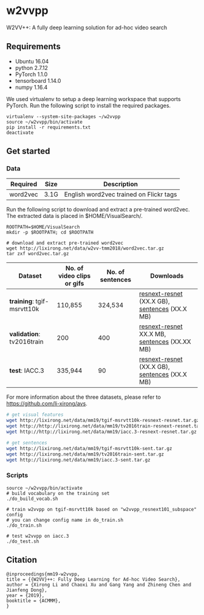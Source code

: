 # w2vvpp
W2VV++: A fully deep learning solution for ad-hoc video search

## Requirements
* Ubuntu 16.04
* python 2.7.12
* PyTorch 1.1.0
* tensorboard 1.14.0
* numpy 1.16.4

We used virtualenv to setup a deep learning workspace that supports PyTorch. Run the following script to install the required packages.

```
virtualenv --system-site-packages ~/w2vvpp
source ~/w2vvpp/bin/activate
pip install -r requirements.txt
deactivate
```

## Get started

### Data
Required | Size | Description
--- | --- | ---
word2vec | 3.1G | English word2vec trained on Flickr tags

Run the following script to download and extract a pre-trained word2vec. The extracted data is placed in $HOME/VisualSearch/.

```
ROOTPATH=$HOME/VisualSearch
mkdir -p $ROOTPATH; cd $ROOTPATH

# download and extract pre-trained word2vec
wget http://lixirong.net/data/w2vv-tmm2018/word2vec.tar.gz
tar zxf word2vec.tar.gz
```

Dataset | No. of video clips or gifs | No. of sentences | Downloads |
--- | --- | --- | ---
**training**: tgif-msrvtt10k | 110,855 | 324,534 | [resnext-resnet](http://lixirong.net/data/mm19/tgif-msrvtt10k-resnext-resnet.tar.gz) (XX.X GB), [sentences](http://lixirong.net/data/mm19/tgif-msrvtt10k-sent.tar.gz) (XX.X MB) |
**validation**: tv2016train | 200 | 400 | [resnext-resnet](http://http://lixirong.net/data/mm19/tv2016train-resnext-resnet.tar.gz) XX.X MB, [sentences](http://lixirong.net/data/mm19/tv2016train-sent.tar.gz) (XX.XX MB)  |
**test**: IACC.3 | 335,944 | 90 | [resnext-resnet](http://http://lixirong.net/data/mm19/iacc.3-resnext-resnet.tar.gz) (XX.X GB), [sentences](http://lixirong.net/data/mm19/iacc.3-sent.tar.gz) (XX.X MB) |

For more information about the three datasets, please refer to https://github.com/li-xirong/avs.

```bash
# get visual features
wget http://lixirong.net/data/mm19/tgif-msrvtt10k-resnext-resnet.tar.gz
wget http://http://lixirong.net/data/mm19/tv2016train-resnext-resnet.tar.gz
wget http://http://lixirong.net/data/mm19/iacc.3-resnext-resnet.tar.gz

# get sentences
wget http://lixirong.net/data/mm19/tgif-msrvtt10k-sent.tar.gz
wget http://lixirong.net/data/mm19/tv2016train-sent.tar.gz
wget http://lixirong.net/data/mm19/iacc.3-sent.tar.gz
```

### Scripts
```
source ~/w2vvpp/bin/activate
# build vocabulary on the training set
./do_build_vocab.sh

# train w2vvpp on tgif-msrvtt10k based on "w2vvpp_resnext101_subspace" config
# you can change config name in do_train.sh
./do_train.sh

# test w2vvpp on iacc.3
./do_test.sh

```




## Citation

```
@inproceedings{mm19-w2vvpp,
title = {{W2VV}++: Fully Deep Learning for Ad-hoc Video Search},
author = {Xirong Li and Chaoxi Xu and Gang Yang and Zhineng Chen and Jianfeng Dong},
year = {2019},
booktitle = {ACMMM},
}
```
